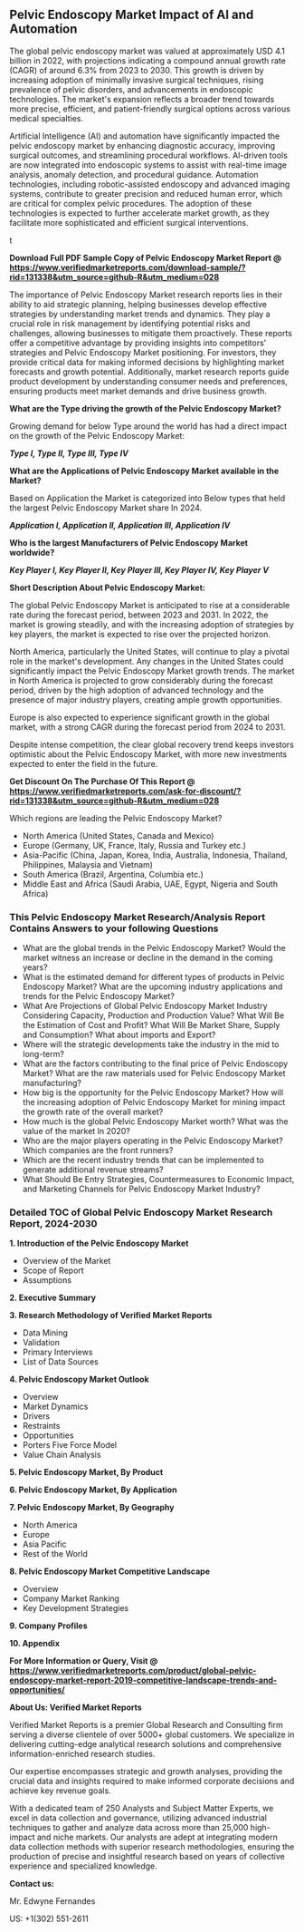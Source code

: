 <h2>Pelvic Endoscopy Market Impact of AI and Automation</h2><p>The global pelvic endoscopy market was valued at approximately USD 4.1 billion in 2022, with projections indicating a compound annual growth rate (CAGR) of around 6.3% from 2023 to 2030. This growth is driven by increasing adoption of minimally invasive surgical techniques, rising prevalence of pelvic disorders, and advancements in endoscopic technologies. The market's expansion reflects a broader trend towards more precise, efficient, and patient-friendly surgical options across various medical specialties.</p><p>Artificial Intelligence (AI) and automation have significantly impacted the pelvic endoscopy market by enhancing diagnostic accuracy, improving surgical outcomes, and streamlining procedural workflows. AI-driven tools are now integrated into endoscopic systems to assist with real-time image analysis, anomaly detection, and procedural guidance. Automation technologies, including robotic-assisted endoscopy and advanced imaging systems, contribute to greater precision and reduced human error, which are critical for complex pelvic procedures. The adoption of these technologies is expected to further accelerate market growth, as they facilitate more sophisticated and efficient surgical interventions.</p>t</p><p id="" class=""><strong>Download Full PDF Sample Copy of Pelvic Endoscopy Market Report @ <a href="https://www.verifiedmarketreports.com/download-sample/?rid=131338&utm_source=github-R&utm_medium=028" target="_blank">https://www.verifiedmarketreports.com/download-sample/?rid=131338&utm_source=github-R&utm_medium=028</a></strong></p><p>The importance of&nbsp;Pelvic Endoscopy Market research reports lies in their ability to aid strategic planning, helping businesses develop effective strategies by understanding market trends and dynamics. They play a crucial role in risk management by identifying potential risks and challenges, allowing businesses to mitigate them proactively. These reports offer a competitive advantage by providing insights into competitors' strategies and Pelvic Endoscopy Market positioning. For investors, they provide critical data for making informed decisions by highlighting market forecasts and growth potential. Additionally, market research reports guide product development by understanding consumer needs and preferences, ensuring products meet market demands and drive business growth.</p><p><strong>What are the&nbsp;Type driving the growth of the Pelvic Endoscopy Market?</strong></p><p id="" class="">Growing demand for below Type around the world has had a direct impact on the growth of the Pelvic Endoscopy Market:</p><em><strong>Type I, Type II, Type III, Type IV</strong></em></p><strong>What are the&nbsp;Applications&nbsp;of Pelvic Endoscopy Market available in the Market?</strong></p><p id="" class="">Based on Application the Market is categorized into Below types that held the largest Pelvic Endoscopy Market share In 2024.</p><em><strong>Application I, Application II, Application III, Application IV</strong></em></p><strong>Who is the largest Manufacturers of Pelvic Endoscopy Market worldwide?</strong></p><p><em><strong>Key Player I, Key Player II, Key Player III, Key Player IV, Key Player V</strong></em></p><p id="" class=""><strong>Short Description About Pelvic Endoscopy Market:</strong></p><p>The global Pelvic Endoscopy Market is anticipated to rise at a considerable rate during the forecast period, between 2023 and 2031. In 2022, the market is growing steadily, and with the increasing adoption of strategies by key players, the market is expected to rise over the projected horizon.</p><p>North America, particularly the United States, will continue to play a pivotal role in the market's development. Any changes in the United States could significantly impact the Pelvic Endoscopy Market growth trends. The market in North America is projected to grow considerably during the forecast period, driven by the high adoption of advanced technology and the presence of major industry players, creating ample growth opportunities.</p><p>Europe is also expected to experience significant growth in the global market, with a strong CAGR during the forecast period from 2024 to 2031.</p><p>Despite intense competition, the clear global recovery trend keeps investors optimistic about the Pelvic Endoscopy Market, with more new investments expected to enter the field in the future.</p><p id="" class=""><strong>Get Discount On The Purchase Of This Report @ <a href="https://www.verifiedmarketreports.com/ask-for-discount/?rid=131338&utm_source=github-R&utm_medium=028" target="_blank">https://www.verifiedmarketreports.com/ask-for-discount/?rid=131338&utm_source=github-R&utm_medium=028</a></strong></p>Which regions are leading the Pelvic Endoscopy Market?</p><ul><li>North America (United States, Canada and Mexico)</li><li>Europe (Germany, UK, France, Italy, Russia and Turkey etc.)</li><li>Asia-Pacific (China, Japan, Korea, India, Australia, Indonesia, Thailand, Philippines, Malaysia and Vietnam)</li><li>South America (Brazil, Argentina, Columbia etc.)</li><li>Middle East and Africa (Saudi Arabia, UAE, Egypt, Nigeria and South Africa)</li></ul><h3 id="" class="">This Pelvic Endoscopy Market Research/Analysis Report Contains Answers to your following Questions</h3><ul><li>What are the global trends in the Pelvic Endoscopy Market? Would the market witness an increase or decline in the demand in the coming years?</li><li>What is the estimated demand for different types of products in Pelvic Endoscopy Market? What are the upcoming industry applications and trends for the Pelvic Endoscopy Market?</li><li>What Are Projections of Global Pelvic Endoscopy Market Industry Considering Capacity, Production and Production Value? What Will Be the Estimation of Cost and Profit? What Will Be Market Share, Supply and Consumption? What about imports and Export?</li><li>Where will the strategic developments take the industry in the mid to long-term?</li><li>What are the factors contributing to the final price of Pelvic Endoscopy Market? What are the raw materials used for Pelvic Endoscopy Market manufacturing?</li><li>How big is the opportunity for the Pelvic Endoscopy Market? How will the increasing adoption of Pelvic Endoscopy Market for mining impact the growth rate of the overall market?</li><li>How much is the global Pelvic Endoscopy Market worth? What was the value of the market In 2020?</li><li>Who are the major players operating in the Pelvic Endoscopy Market? Which companies are the front runners?</li><li>Which are the recent industry trends that can be implemented to generate additional revenue streams?</li><li>What Should Be Entry Strategies, Countermeasures to Economic Impact, and Marketing Channels for Pelvic Endoscopy Market Industry?</li></ul><h3 id="" class="">Detailed TOC of Global Pelvic Endoscopy Market Research Report, 2024-2030</h3><p id="" class=""><strong>1. Introduction of the Pelvic Endoscopy Market</strong></p><ul><li>Overview of the Market</li><li>Scope of Report</li><li>Assumptions</li></ul><p id="" class=""><strong>2. Executive Summary</strong></p><p id="" class=""><strong>3. Research Methodology of Verified Market Reports</strong></p><ul><li>Data Mining</li><li>Validation</li><li>Primary Interviews</li><li>List of Data Sources</li></ul><p id="" class=""><strong>4. Pelvic Endoscopy Market Outlook</strong></p><ul><li>Overview</li><li>Market Dynamics</li><li>Drivers</li><li>Restraints</li><li>Opportunities</li><li>Porters Five Force Model</li><li>Value Chain Analysis</li></ul><p id="" class=""><strong>5. Pelvic Endoscopy Market, By Product</strong></p><p id="" class=""><strong>6. Pelvic Endoscopy Market, By Application</strong></p><p id="" class=""><strong>7. Pelvic Endoscopy Market, By Geography</strong></p><ul><li>North America</li><li>Europe</li><li>Asia Pacific</li><li>Rest of the World</li></ul><p id="" class=""><strong>8. Pelvic Endoscopy Market Competitive Landscape</strong></p><ul><li>Overview</li><li>Company Market Ranking</li><li>Key Development Strategies</li></ul><p id="" class=""><strong>9. Company Profiles</strong></p><p id="" class=""><strong>10. Appendix</strong></p><p id="" class=""><strong>For More Information or Query, Visit @ <a href="https://www.verifiedmarketreports.com/product/global-pelvic-endoscopy-market-report-2019-competitive-landscape-trends-and-opportunities/" target="_blank">https://www.verifiedmarketreports.com/product/global-pelvic-endoscopy-market-report-2019-competitive-landscape-trends-and-opportunities/</a></strong></p><p id="" class=""><strong>About Us: Verified Market Reports</strong></p><p id="" class="">Verified Market Reports is a premier Global Research and Consulting firm serving a diverse clientele of over 5000+ global customers. We specialize in delivering cutting-edge analytical research solutions and comprehensive information-enriched research studies.</p><p id="" class="">Our expertise encompasses strategic and growth analyses, providing the crucial data and insights required to make informed corporate decisions and achieve key revenue goals.</p><p id="" class="">With a dedicated team of 250 Analysts and Subject Matter Experts, we excel in data collection and governance, utilizing advanced industrial techniques to gather and analyze data across more than 25,000 high-impact and niche markets. Our analysts are adept at integrating modern data collection methods with superior research methodologies, ensuring the production of precise and insightful research based on years of collective experience and specialized knowledge.</p><p id="" class=""><strong>Contact us:</strong></p><p id="" class="">Mr. Edwyne Fernandes</p><p id="" class="">US: +1(302) 551-2611</p>